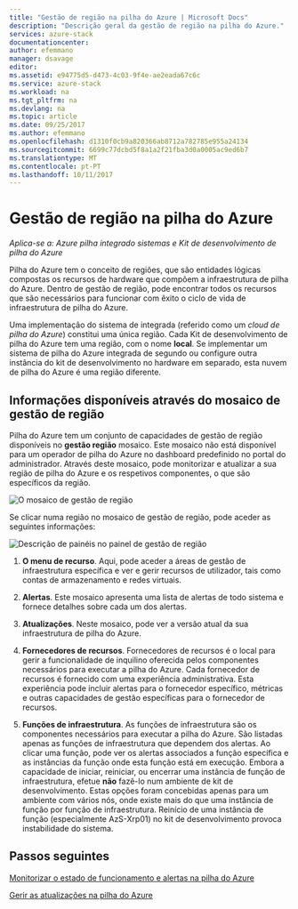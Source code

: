 ```yaml
---
title: "Gestão de região na pilha do Azure | Microsoft Docs"
description: "Descrição geral da gestão de região na pilha do Azure."
services: azure-stack
documentationcenter: 
author: efemmano
manager: dsavage
editor: 
ms.assetid: e94775d5-d473-4c03-9f4e-ae2eada67c6c
ms.service: azure-stack
ms.workload: na
ms.tgt_pltfrm: na
ms.devlang: na
ms.topic: article
ms.date: 09/25/2017
ms.author: efemmano
ms.openlocfilehash: d1310f0cb9a820366ab8712a782785e955a24134
ms.sourcegitcommit: 6699c77dcbd5f8a1a2f21fba3d0a0005ac9ed6b7
ms.translationtype: MT
ms.contentlocale: pt-PT
ms.lasthandoff: 10/11/2017
---
```

# <a name="region-management-in-azure-stack"></a>Gestão de região na pilha do Azure

*Aplica-se a: Azure pilha integrado sistemas e Kit de desenvolvimento de pilha do Azure*

Pilha do Azure tem o conceito de regiões, que são entidades lógicas compostas os recursos de hardware que compõem a infraestrutura de pilha do Azure. Dentro de gestão de região, pode encontrar todos os recursos que são necessários para funcionar com êxito o ciclo de vida de infraestrutura de pilha do Azure.

Uma implementação do sistema de integrada (referido como um *cloud de pilha do Azure*) constitui uma única região. Cada Kit de desenvolvimento de pilha do Azure tem uma região, com o nome **local**. Se implementar um sistema de pilha do Azure integrada de segundo ou configure outra instância do kit de desenvolvimento no hardware em separado, esta nuvem de pilha do Azure é uma região diferente.

## <a name="information-available-through-the-region-management-tile"></a>Informações disponíveis através do mosaico de gestão de região
Pilha do Azure tem um conjunto de capacidades de gestão de região disponíveis no **gestão região** mosaico. Este mosaico não está disponível para um operador de pilha do Azure no dashboard predefinido no portal do administrador. Através deste mosaico, pode monitorizar e atualizar a sua região de pilha do Azure e os respetivos componentes, o que são específicos da região.

 ![O mosaico de gestão de região](media/azure-stack-manage-region/image1.png)

 Se clicar numa região no mosaico de gestão de região, pode aceder as seguintes informações:

  ![Descrição de painéis no painel de gestão de região](media/azure-stack-manage-region/image2.png)

1. **O menu de recurso**. Aqui, pode aceder a áreas de gestão de infraestrutura específica e ver e gerir recursos de utilizador, tais como contas de armazenamento e redes virtuais.

2. **Alertas**. Este mosaico apresenta uma lista de alertas de todo sistema e fornece detalhes sobre cada um dos alertas.

3. **Atualizações**. Neste mosaico, pode ver a versão atual da sua infraestrutura de pilha do Azure.

4. **Fornecedores de recursos**. Fornecedores de recursos é o local para gerir a funcionalidade de inquilino oferecida pelos componentes necessários para executar a pilha do Azure. Cada fornecedor de recursos é fornecido com uma experiência administrativa. Esta experiência pode incluir alertas para o fornecedor específico, métricas e outras capacidades de gestão específicas para o fornecedor de recursos.
 
5. **Funções de infraestrutura**. As funções de infraestrutura são os componentes necessários para executar a pilha do Azure. São listadas apenas as funções de infraestrutura que dependem dos alertas. Ao clicar uma função, pode ver os alertas associados a função específica e as instâncias da função onde esta função está em execução. Embora a capacidade de iniciar, reiniciar, ou encerrar uma instância de função de infraestrutura, efetue **não** fazê-lo num ambiente de kit de desenvolvimento. Estas opções foram concebidas apenas para um ambiente com vários nós, onde existe mais do que uma instância de função por função de infraestrutura. Reinício de uma instância de função (especialmente AzS-Xrp01) no kit de desenvolvimento provoca instabilidade do sistema.

## <a name="next-steps"></a>Passos seguintes
[Monitorizar o estado de funcionamento e alertas na pilha do Azure](azure-stack-monitor-health.md)

[Gerir as atualizações na pilha do Azure](azure-stack-updates.md)






